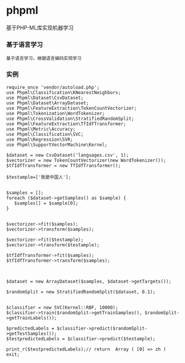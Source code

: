 # phpml
基于PHP-ML库实现机器学习
### 基于语言学习
    基于语言学习，根据语言编码实现学习
### 实例
    require_once 'vendor/autoload.php';
    use Phpml\Classification\KNearestNeighbors; 
    use Phpml\Dataset\CsvDataset;
    use Phpml\Dataset\ArrayDataset;
    use Phpml\FeatureExtraction\TokenCountVectorizer;
    use Phpml\Tokenization\WordTokenizer;
    use Phpml\CrossValidation\StratifiedRandomSplit;
    use Phpml\FeatureExtraction\TfIdfTransformer;
    use Phpml\Metric\Accuracy;
    use Phpml\Classification\SVC;
    use Phpml\Regression\SVR;
    use Phpml\SupportVectorMachine\Kernel;

    $dataset = new CsvDataset('languages.csv', 1);
    $vectorizer = new TokenCountVectorizer(new WordTokenizer());
    $tfIdfTransformer = new TfIdfTransformer();

    $testample=['我是中国人'];


    $samples = [];
    foreach ($dataset->getSamples() as $sample) {
       $samples[] = $sample[0];
    }


    $vectorizer->fit($samples);
    $vectorizer->transform($samples);

    $vectorizer->fit($testample);
    $vectorizer->transform($testample);

    $tfIdfTransformer->fit($samples);
    $tfIdfTransformer->transform($samples);



    $dataset = new ArrayDataset($samples, $dataset->getTargets());

    $randomSplit = new StratifiedRandomSplit($dataset, 0.1);


    $classifier = new SVC(Kernel::RBF, 10000);
    $classifier->train($randomSplit->getTrainSamples(), $randomSplit->getTrainLabels());

    $predictedLabels = $classifier->predict($randomSplit->getTestSamples());
    $testpredictedLabels = $classifier->predict($testample);

    print_r($testpredictedLabels);// return  Array ( [0] => zh )
    exit;
    

